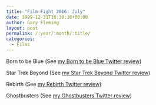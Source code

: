 ```yaml
---
title: "Film Fight 2016: July"
date: 3999-12-31T16:30:16+00:00
author: Gary Fleming
layout: post
permalink: /:year/:month/:title/
categories:
  - Films
---
```


Born to be Blue (See [my Born to be Blue Twitter review](https://twitter.com/garyfleming/status/756528795939643393))

Star Trek Beyond (See [my Star Trek Beyond Twitter review](https://twitter.com/garyfleming/status/757221265459515394))

Rebirth (See [my Rebirth Twitter review](https://twitter.com/garyfleming/status/757222587600601089))

Ghostbusters (See [my Ghostbusters Twitter review](https://twitter.com/garyfleming/status/759703621810302977))
